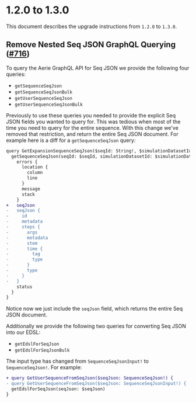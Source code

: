 # 1.2.0 to 1.3.0

This document describes the upgrade instructions from `1.2.0` to `1.3.0`.

## Remove Nested Seq JSON GraphQL Querying ([#716](https://github.com/NASA-AMMOS/aerie/pull/716))

To query the Aerie GraphQL API for Seq JSON we provide the following four queries:

- `getSequenceSeqJson`
- `getSequenceSeqJsonBulk`
- `getUserSequenceSeqJson`
- `getUserSequenceSeqJsonBulk`

Previously to use these queries you needed to provide the explicit Seq JSON fields you wanted to query for. This was tedious when most of the time you need to query for the entire sequence. With this change we've removed that restriction, and return the entire Seq JSON document. For example here is a diff for a `getSequenceSeqJson` query:

```diff
query GetExpansionSequenceSeqJson($seqId: String!, $simulationDatasetId: Int!) {
  getSequenceSeqJson(seqId: $seqId, simulationDatasetId: $simulationDatasetId) {
    errors {
      location {
        column
        line
      }
      message
      stack
    }
+   seqJson
-   seqJson {
-     id
-     metadata
-     steps {
-       args
-       metadata
-       stem
-       time {
-         tag
-         type
-       }
-       type
-     }
-   }
    status
  }
}
```

Notice now we just include the `seqJson` field, which returns the entire Seq JSON document.

Additionally we provide the following two queries for converting Seq JSON into our EDSL:

- `getEdslForSeqJson`
- `getEdslForSeqJsonBulk`

The input type has changed from `SequenceSeqJsonInput!` to `SequenceSeqJson!`. For example:

```diff
+ query GetUserSequenceFromSeqJson($seqJson: SequenceSeqJson!) {
- query GetUserSequenceFromSeqJson($seqJson: SequenceSeqJsonInput!) {
  getEdslForSeqJson(seqJson: $seqJson)
}
```
